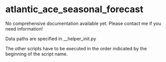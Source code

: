 # atlantic_ace_seasonal_forecast

No comprehensive documentation available yet. Please contact me if you need information!

Data paths are specified in __helper_init.py

The other scripts have to be executed in the order indicated by the beginning of the script name.
